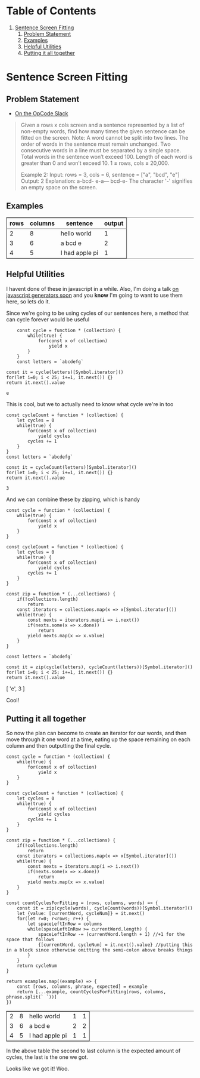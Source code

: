 
# Table of Contents

1.  [Sentence Screen Fitting](#orgeafbd88)
    1.  [Problem Statement](#org7dedb92)
    2.  [Examples](#org02ad3ec)
    3.  [Helpful Utilities](#org59f2444)
    4.  [Putting it all together](#org9a5cc3d)


<a id="orgeafbd88"></a>

# Sentence Screen Fitting


<a id="org7dedb92"></a>

## Problem Statement

-   [On the OpCode Slack](https://operation-code.slack.com/archives/C7JMZ5LAV/p1587638845186400)

> Given a rows x cols screen and a sentence represented by a list of non-empty words, find how many times the given sentence can be fitted on the screen.
> Note:
> A word cannot be split into two lines.
> The order of words in the sentence must remain unchanged.
> Two consecutive words in a line must be separated by a single space.
> Total words in the sentence won’t exceed 100.
> Length of each word is greater than 0 and won’t exceed 10.
> 1 ≤ rows, cols ≤ 20,000.
> 
> Example 2:
> Input:
> rows = 3, cols = 6, sentence = ["a", "bcd", "e"]
> Output:
> 2
> Explanation:
> a-bcd-
> e-a&#x2014;
> bcd-e-
> The character '-' signifies an empty space on the screen.


<a id="org02ad3ec"></a>

## Examples

<table id="orgab136ad" border="2" cellspacing="0" cellpadding="6" rules="groups" frame="hsides">


<colgroup>
<col  class="org-right" />

<col  class="org-right" />

<col  class="org-left" />

<col  class="org-right" />
</colgroup>
<thead>
<tr>
<th scope="col" class="org-right">rows</th>
<th scope="col" class="org-right">columns</th>
<th scope="col" class="org-left">sentence</th>
<th scope="col" class="org-right">output</th>
</tr>
</thead>

<tbody>
<tr>
<td class="org-right">2</td>
<td class="org-right">8</td>
<td class="org-left">hello world</td>
<td class="org-right">1</td>
</tr>


<tr>
<td class="org-right">3</td>
<td class="org-right">6</td>
<td class="org-left">a bcd e</td>
<td class="org-right">2</td>
</tr>


<tr>
<td class="org-right">4</td>
<td class="org-right">5</td>
<td class="org-left">I had apple pi</td>
<td class="org-right">1</td>
</tr>
</tbody>
</table>


<a id="org59f2444"></a>

## Helpful Utilities

I havent done of these in javascript in a while. Also, I'm doing a talk [on javascript generators soon](https://twitter.com/WWCodeFrontEnd/status/1252996198484582402?s=20) and you **know** I'm going to want to use them here, so lets do it.

Since we're going to be using cycles of our sentences here, a method that can cycle forever would be useful

        const cycle = function * (collection) {
            while(true) {
                for(const x of collection)
                    yield x
            }
        }
        const letters = `abcdefg`
    
    const it = cycle(letters)[Symbol.iterator]()
    for(let i=0; i < 25; i+=1, it.next()) {}
    return it.next().value

    e

This is cool, but we to actually need to know what cycle we're in too

    const cycleCount = function * (collection) {
        let cycles = 0
        while(true) {
            for(const x of collection)
                yield cycles
            cycles += 1
        }
    }
    const letters = `abcdefg`
    
    const it = cycleCount(letters)[Symbol.iterator]()
    for(let i=0; i < 25; i+=1, it.next()) {}
    return it.next().value

    3

And we can combine these by zipping, which is handy

    const cycle = function * (collection) {
        while(true) {
            for(const x of collection)
                yield x
        }
    }
    
    const cycleCount = function * (collection) {
        let cycles = 0
        while(true) {
            for(const x of collection)
                yield cycles
            cycles += 1
        }
    }
    
    const zip = function * (...collections) {
        if(!collections.length)
            return
        const iterators = collections.map(x => x[Symbol.iterator]())
        while(true) {
            const nexts = iterators.map(i => i.next())
            if(nexts.some(x => x.done))
                return
            yield nexts.map(x => x.value)
        }
    }
    
    const letters = `abcdefg`
    
    const it = zip(cycle(letters), cycleCount(letters))[Symbol.iterator]()
    for(let i=0; i < 25; i+=1, it.next()) {}
    return it.next().value

[ 'e', 3 ]

Cool!


<a id="org9a5cc3d"></a>

## Putting it all together

So now the plan can become to create an iterator for our words, and then move through it one word at a time, eating up the space remaining on each column and then outputting the final cycle.

    const cycle = function * (collection) {
        while(true) {
            for(const x of collection)
                yield x
        }
    }
    
    const cycleCount = function * (collection) {
        let cycles = 0
        while(true) {
            for(const x of collection)
                yield cycles
            cycles += 1
        }
    }
    
    const zip = function * (...collections) {
        if(!collections.length)
            return
        const iterators = collections.map(x => x[Symbol.iterator]())
        while(true) {
            const nexts = iterators.map(i => i.next())
            if(nexts.some(x => x.done))
                return
            yield nexts.map(x => x.value)
        }
    }
    
    const countCyclesForFitting = (rows, columns, words) => {
        const it = zip(cycle(words), cycleCount(words))[Symbol.iterator]()
        let {value: [currentWord, cycleNum]} = it.next()
        for(let r=0; r<rows; r++) {
            let spaceLeftInRow = columns
            while(spaceLeftInRow >= currentWord.length) {
                spaceLeftInRow -= (currentWord.length + 1) //+1 for the space that follows
                {[currentWord, cycleNum] = it.next().value} //putting this in a block since otherwise omitting the semi-colon above breaks things
            }
        }
        return cycleNum
    }
    
    return examples.map((example) => {
        const [rows, columns, phrase, expected] = example
        return [...example, countCyclesForFitting(rows, columns, phrase.split(` `))]
    })

<table border="2" cellspacing="0" cellpadding="6" rules="groups" frame="hsides">


<colgroup>
<col  class="org-right" />

<col  class="org-right" />

<col  class="org-left" />

<col  class="org-right" />

<col  class="org-right" />
</colgroup>
<tbody>
<tr>
<td class="org-right">2</td>
<td class="org-right">8</td>
<td class="org-left">hello world</td>
<td class="org-right">1</td>
<td class="org-right">1</td>
</tr>


<tr>
<td class="org-right">3</td>
<td class="org-right">6</td>
<td class="org-left">a bcd e</td>
<td class="org-right">2</td>
<td class="org-right">2</td>
</tr>


<tr>
<td class="org-right">4</td>
<td class="org-right">5</td>
<td class="org-left">I had apple pi</td>
<td class="org-right">1</td>
<td class="org-right">1</td>
</tr>
</tbody>
</table>

In the above table the second to last column is the expected amount of cycles, the last is the one we got.

Looks like we got it! Woo.

